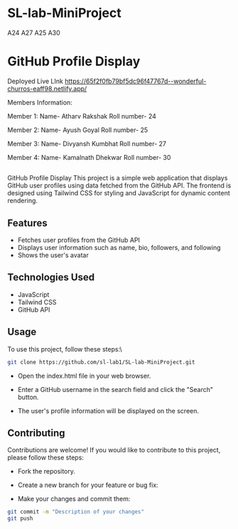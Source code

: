 # SL-lab-MiniProject
A24 A27 A25 A30

# GitHub Profile Display


Deployed Live LInk
https://65f2f0fb79bf5dc96f47767d--wonderful-churros-eaff98.netlify.app/

Members Information: 

Member 1: 
Name- Atharv Rakshak 
Roll number- 24


Member 2: 
Name- Ayush Goyal 
Roll number- 25


Member 3: 
Name- Divyansh Kumbhat 
Roll number- 27


Member 4: 
Name- Kamalnath Dhekwar 
Roll number- 30


## 

GitHub Profile Display
This project is a simple web application that displays GitHub user profiles using data fetched from the GitHub API. The frontend is designed using Tailwind CSS for styling and JavaScript for dynamic content rendering.

## Features

+ Fetches user profiles from the GitHub API
+ Displays user information such as name, bio, followers, and following
+ Shows the user's avatar

## Technologies Used
+ JavaScript
+ Tailwind CSS
+ GitHub API

## Usage
To use this project, follow these steps:\


```bash
git clone https://github.com/sl-lab1/SL-lab-MiniProject.git
```

+ Open the index.html file in your web browser.

+ Enter a GitHub username in the search field and click the "Search" button.

+ The user's profile information will be displayed on the screen.

## Contributing

Contributions are welcome! If you would like to contribute to this project, please follow these steps:

+ Fork the repository.

+ Create a new branch for your feature or bug fix:


+ Make your changes and commit them:
```bash
git commit -m "Description of your changes"
git push 
```
